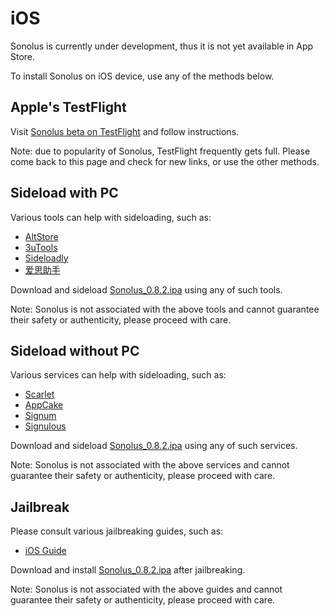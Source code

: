 # iOS

Sonolus is currently under development, thus it is not yet available in App Store.

To install Sonolus on iOS device, use any of the methods below.

## Apple's TestFlight

Visit [Sonolus beta on TestFlight](https://testflight.apple.com/join/wGsMzLsU) and follow instructions.

Note: due to popularity of Sonolus, TestFlight frequently gets full. Please come back to this page and check for new links, or use the other methods.

## Sideload with PC

Various tools can help with sideloading, such as:

-   [AltStore](https://altstore.io)
-   [3uTools](http://3u.com)
-   [Sideloadly](https://sideloadly.io)
-   [爱思助手](https://www.i4.cn)

Download and sideload [Sonolus_0.8.2.ipa](https://download.sonolus.com/Sonolus_0.8.2.ipa) using any of such tools.

Note: Sonolus is not associated with the above tools and cannot guarantee their safety or authenticity, please proceed with care.

## Sideload without PC

Various services can help with sideloading, such as:

-   [Scarlet](https://usescarlet.com)
-   [AppCake](https://www.iphonecake.com)
-   [Signum](https://signumsign.me)
-   [Signulous](https://www.signulous.com)

Download and sideload [Sonolus_0.8.2.ipa](https://download.sonolus.com/Sonolus_0.8.2.ipa) using any of such services.

Note: Sonolus is not associated with the above services and cannot guarantee their safety or authenticity, please proceed with care.

## Jailbreak

Please consult various jailbreaking guides, such as:

-   [iOS Guide](https://ios.cfw.guide)

Download and install [Sonolus_0.8.2.ipa](https://download.sonolus.com/Sonolus_0.8.2.ipa) after jailbreaking.

Note: Sonolus is not associated with the above guides and cannot guarantee their safety or authenticity, please proceed with care.
